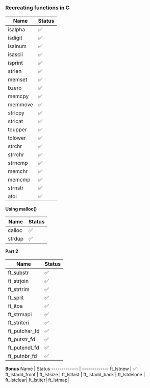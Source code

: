 ### Recreating functions in C ### 

Name  | Status
------------- | -------------
isalpha     |  ✅ 
isdigit   |  ✅ 
isalnum|✅ 
isascii|✅ 
isprint| ✅ 
strlen|✅ 
memset|✅ 
bzero|✅ 
memcpy|✅ 
memmove|✅ 
strlcpy|✅ 
strlcat|✅ 
toupper|✅ 
tolower| ✅ 
strchr|✅ 
strrchr|✅ 
strncmp|✅ 
memchr|✅ 
memcmp|✅ 
strnstr|✅ 
atoi|✅ 

**Using malloc()**

Name  | Status
------------- | -------------
calloc    |  ✅ 
strdup   | ✅ 

**Part 2**

Name  | Status
------------- | -------------
ft_substr    |  ✅ 
ft_strjoin   | ✅ 
ft_strtrim  | ✅ 
ft_split  | ✅ 
ft_itoa  | ✅ 
ft_strmapi   |✅  
ft_striteri  | ✅ 
ft_putchar_fd  | ✅ 
ft_putstr_fd  | ✅ 
ft_putendl_fd| ✅ 
ft_putnbr_fd| ✅ 


**Bonus**
Name  | Status
------------- | -------------
ft_lstnew   |  ✅ 
ft_lstadd_front   | 
ft_lstsize | 
ft_lstlast | 
ft_lstadd_back  | 
ft_lstdelone | 
ft_lstclear| 
ft_lstiter| 
ft_lstmap| 

